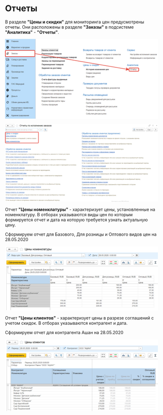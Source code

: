 # Отчеты

В разделе **"Цены и скидки"** для мониторинга цен предусмотрены отчеты. Они расположены в разделе **"Заказы"** в подсистеме **"Аналитика"** - **"Отчеты"**.

[![1][1]][1]

[![2][2]][2]

Отчет **"Цены номенклатуры"** - характеризует цены, установленные на номенклатуру. В отборах указываются виды цен по которым формируется отчет и дата на которую требуется узнать актуальную цену.

Сформируем отчет для Базового, Для розницы и Оптового видов цен на 28.05.2020

[![3][3]][3]

Отчет **"Цены клиентов"** - характеризует цены в разрезе соглашений с учетом скидок. В отборах указываются контрагент и дата.

Сформируем отчет для контрагента Ашан на 28.05.2020

[![4][4]][4]

[1]:Reports.assets/1.png
[2]:Reports.assets/2.png
[3]:Reports.assets/3.png
[4]:Reports.assets/4.png